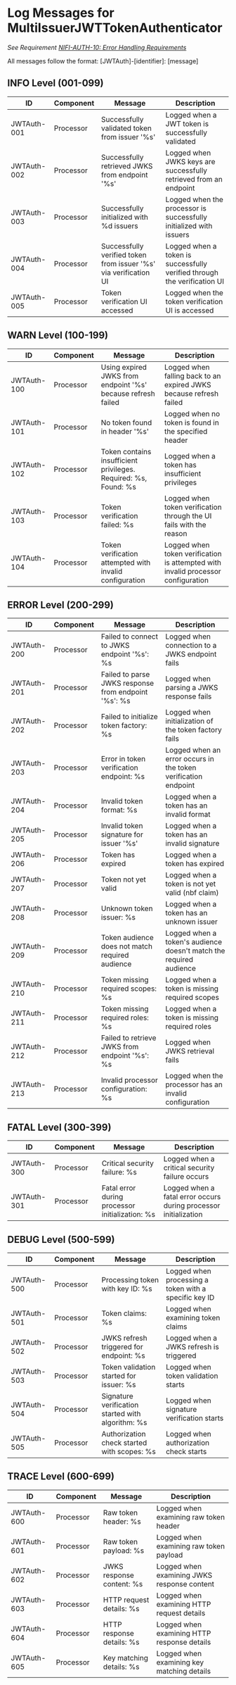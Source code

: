 # Log Messages for MultiIssuerJWTTokenAuthenticator

_See Requirement [NIFI-AUTH-10: Error Handling Requirements](requirements.adoc#NIFI-AUTH-10)_

All messages follow the format: [JWTAuth]-[identifier]: [message]

## INFO Level (001-099)

| ID | Component | Message | Description |
|----|-----------|---------|-------------|
| JWTAuth-001 | Processor | Successfully validated token from issuer '%s' | Logged when a JWT token is successfully validated |
| JWTAuth-002 | Processor | Successfully retrieved JWKS from endpoint '%s' | Logged when JWKS keys are successfully retrieved from an endpoint |
| JWTAuth-003 | Processor | Successfully initialized with %d issuers | Logged when the processor is successfully initialized with issuers |
| JWTAuth-004 | Processor | Successfully verified token from issuer '%s' via verification UI | Logged when a token is successfully verified through the verification UI |
| JWTAuth-005 | Processor | Token verification UI accessed | Logged when the token verification UI is accessed |

## WARN Level (100-199)

| ID | Component | Message | Description |
|----|-----------|---------|-------------|
| JWTAuth-100 | Processor | Using expired JWKS from endpoint '%s' because refresh failed | Logged when falling back to an expired JWKS because refresh failed |
| JWTAuth-101 | Processor | No token found in header '%s' | Logged when no token is found in the specified header |
| JWTAuth-102 | Processor | Token contains insufficient privileges. Required: %s, Found: %s | Logged when a token has insufficient privileges |
| JWTAuth-103 | Processor | Token verification failed: %s | Logged when token verification through the UI fails with the reason |
| JWTAuth-104 | Processor | Token verification attempted with invalid configuration | Logged when token verification is attempted with invalid processor configuration |

## ERROR Level (200-299)

| ID | Component | Message | Description |
|----|-----------|---------|-------------|
| JWTAuth-200 | Processor | Failed to connect to JWKS endpoint '%s': %s | Logged when connection to a JWKS endpoint fails |
| JWTAuth-201 | Processor | Failed to parse JWKS response from endpoint '%s': %s | Logged when parsing a JWKS response fails |
| JWTAuth-202 | Processor | Failed to initialize token factory: %s | Logged when initialization of the token factory fails |
| JWTAuth-203 | Processor | Error in token verification endpoint: %s | Logged when an error occurs in the token verification endpoint |
| JWTAuth-204 | Processor | Invalid token format: %s | Logged when a token has an invalid format |
| JWTAuth-205 | Processor | Invalid token signature for issuer '%s' | Logged when a token has an invalid signature |
| JWTAuth-206 | Processor | Token has expired | Logged when a token has expired |
| JWTAuth-207 | Processor | Token not yet valid | Logged when a token is not yet valid (nbf claim) |
| JWTAuth-208 | Processor | Unknown token issuer: %s | Logged when a token has an unknown issuer |
| JWTAuth-209 | Processor | Token audience does not match required audience | Logged when a token's audience doesn't match the required audience |
| JWTAuth-210 | Processor | Token missing required scopes: %s | Logged when a token is missing required scopes |
| JWTAuth-211 | Processor | Token missing required roles: %s | Logged when a token is missing required roles |
| JWTAuth-212 | Processor | Failed to retrieve JWKS from endpoint '%s': %s | Logged when JWKS retrieval fails |
| JWTAuth-213 | Processor | Invalid processor configuration: %s | Logged when the processor has an invalid configuration |

## FATAL Level (300-399)

| ID | Component | Message | Description |
|----|-----------|---------|-------------|
| JWTAuth-300 | Processor | Critical security failure: %s | Logged when a critical security failure occurs |
| JWTAuth-301 | Processor | Fatal error during processor initialization: %s | Logged when a fatal error occurs during processor initialization |

## DEBUG Level (500-599)

| ID | Component | Message | Description |
|----|-----------|---------|-------------|
| JWTAuth-500 | Processor | Processing token with key ID: %s | Logged when processing a token with a specific key ID |
| JWTAuth-501 | Processor | Token claims: %s | Logged when examining token claims |
| JWTAuth-502 | Processor | JWKS refresh triggered for endpoint: %s | Logged when a JWKS refresh is triggered |
| JWTAuth-503 | Processor | Token validation started for issuer: %s | Logged when token validation starts |
| JWTAuth-504 | Processor | Signature verification started with algorithm: %s | Logged when signature verification starts |
| JWTAuth-505 | Processor | Authorization check started with scopes: %s | Logged when authorization check starts |

## TRACE Level (600-699)

| ID | Component | Message | Description |
|----|-----------|---------|-------------|
| JWTAuth-600 | Processor | Raw token header: %s | Logged when examining raw token header |
| JWTAuth-601 | Processor | Raw token payload: %s | Logged when examining raw token payload |
| JWTAuth-602 | Processor | JWKS response content: %s | Logged when examining JWKS response content |
| JWTAuth-603 | Processor | HTTP request details: %s | Logged when examining HTTP request details |
| JWTAuth-604 | Processor | HTTP response details: %s | Logged when examining HTTP response details |
| JWTAuth-605 | Processor | Key matching details: %s | Logged when examining key matching details |
